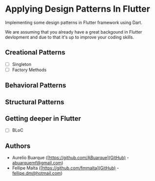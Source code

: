 # Applying Design Patterns In Flutter
Implementing some design patterns in Flutter framework using Dart.

We are assuming that you already have a great backgound in Flutter devlopment and due to that it's up to improve your coding skills.  

## Creational Patterns
- [ ] Singleton
- [ ] Factory Methods

## Behavioral Patterns

## Structural Patterns

## Getting deeper in Flutter
- [ ] BLoC
## Authors
+ Aurelio Buarque ([https://github.com/ABuarque](GitHub) - abuarquemf@gmail.com)
+ Fellipe Malta ([https://github.com/fmmalta](GitHub) - fellipe.dm@hotmail.com)

